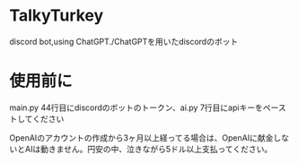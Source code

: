 # TalkyTurkey
discord bot,using ChatGPT./ChatGPTを用いたdiscordのボット

# 使用前に
main.py 44行目にdiscordのボットのトークン、ai.py 7行目にapiキーをペーストしてください

OpenAIのアカウントの作成から3ヶ月以上経ってる場合は、OpenAIに献金しないとAIは動きません。円安の中、泣きながら5ドル以上支払ってください。
